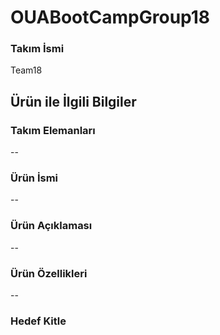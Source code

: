# OUABootCampGroup18
### Takım İsmi
 Team18

## Ürün ile İlgili Bilgiler
### Takım Elemanları
--
### Ürün İsmi
--
### Ürün Açıklaması
--
### Ürün Özellikleri
--
### Hedef Kitle



